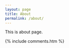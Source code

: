 ```yaml
---
layout: page
title: About
permalink: /about/
---
```


This is about page.

  {% include comments.htm %}
